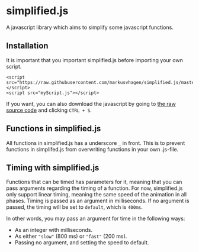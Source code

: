 # simplified.js
A javascript library which aims to simplify some javascript functions.

## Installation
It is important that you important simplified.js before importing your own script.
```
<script src="https://raw.githubusercontent.com/markusvhagen/simplified.js/master/src/simplified.js"></script>
<script src="myScript.js"></script>
```
If you want, you can also download the javascript by going to [the raw source code](https://raw.githubusercontent.com/markusvhagen/simplified.js/master/src/simplified.js) and clicking `CTRL + S`.

## Functions in simplified.js
All functions in simplified.js has a underscore `_` in front. This is to prevent functions in simplifed.js from overwriting functions in your own .js-file.

## Timing with simplified.js
Functions that can be timed has parameters for it, meaning that you can pass arguments regarding the timing of a function. For now, simplified.js only support linear timing, meaning the same speed of the animation in all phases. Timing is passed as an argument in milliseconds. If no argument is passed, the timing will be set to `default`, which is `400ms`.

In other words, you may pass an argument for time in the following ways:
* As an integer with milliseconds.
* As either `"slow"` (800 ms) or  `"fast"` (200 ms).  
* Passing no argument, and setting the speed to default. 
